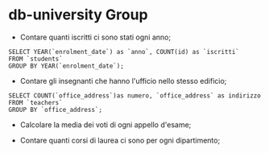 # db-university Group

- Contare quanti iscritti ci sono stati ogni anno;
```MYSQL
SELECT YEAR(`enrolment_date`) as `anno`, COUNT(id) as `iscritti`
FROM `students`
GROUP BY YEAR(`enrolment_date`);
```

- Contare gli insegnanti che hanno l'ufficio nello stesso edificio;
```MYSQL
SELECT COUNT(`office_address`)as numero, `office_address` as indirizzo
FROM `teachers`
GROUP BY `office_address`;
```

- Calcolare la media dei voti di ogni appello d'esame;


- Contare quanti corsi di laurea ci sono per ogni dipartimento;